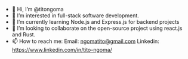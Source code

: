 - 👋 Hi, I’m @titongoma
- 👀 I’m interested in full-stack software development.
- 🌱 I’m currently learning Node.js and Express.js for backend projects 
- 💞️ I’m looking to collaborate on the open-source project using react.js and Rust.
- 📫 How to reach me:
  Email: ngomatito@gmail.com
  Linkedin: https://www.linkedin.com/in/tito-ngoma/
